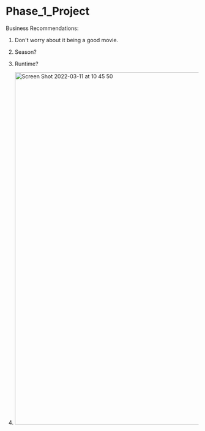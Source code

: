 # Phase_1_Project

Business Recommendations:

1. Don't worry about it being a good movie.

2. Season?

3. Runtime?

4. <img width="922" alt="Screen Shot 2022-03-11 at 10 45 50" src="https://user-images.githubusercontent.com/91205382/157924707-8bfa3160-a63d-4e8c-b3e0-8fe9ed851022.png">

